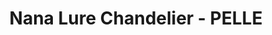 ---
title: Nana Lure Chandelier - PELLE
layout: entry
presentation: side-by-side
object:
  - id: ptl-24672
order: 446
menu: false
---